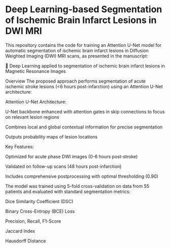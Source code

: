 # Deep Learning-based Segmentation of Ischemic Brain Infarct Lesions in DWI MRI
This repository contains the code for training an Attention U-Net model for automatic segmentation of ischemic brain infarct lesions in Diffusion Weighted Imaging (DWI) MRI scans, as presented in the manuscript:

📄 Deep Learning applied to segmentation of ischemic brain infarct lesions in Magnetic Resonance Images

Overview
The proposed approach performs segmentation of acute ischemic stroke lesions (<6 hours post-infarction) using an Attention U-Net architecture:

Attention U-Net Architecture:

U-Net backbone enhanced with attention gates in skip connections to focus on relevant lesion regions

Combines local and global contextual information for precise segmentation

Outputs probability maps of lesion locations

Key Features:

Optimized for acute phase DWI images (0-6 hours post-stroke)

Validated on follow-up scans (48 hours post-infarction)

Includes comprehensive postprocessing with optimal thresholding (0.90)

The model was trained using 5-fold cross-validation on data from 55 patients and evaluated with standard segmentation metrics:

Dice Similarity Coefficient (DSC)

Binary Cross-Entropy (BCE) Loss

Precision, Recall, F1-Score

Jaccard Index

Hausdorff Distance
